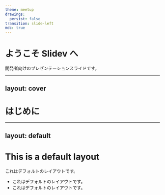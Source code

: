 ```yaml
---
theme: meetup
drawings:
  persist: false
transition: slide-left
mdc: true
---
```


# ようこそ Slidev へ

開発者向けのプレゼンテーションスライドです。

---
layout: cover
---

# はじめに

---
layout: default
---

# This is a default layout

これはデフォルトのレイアウトです。

- これはデフォルトのレイアウトです。
- これはデフォルトのレイアウトです。
